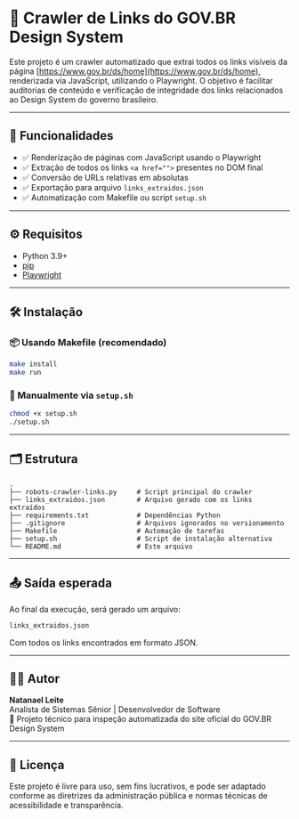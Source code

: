 # 🔗 Crawler de Links do GOV.BR Design System

Este projeto é um crawler automatizado que extrai todos os links visíveis da página [https://www.gov.br/ds/home](https://www.gov.br/ds/home), renderizada via JavaScript, utilizando o Playwright. O objetivo é facilitar auditorias de conteúdo e verificação de integridade dos links relacionados ao Design System do governo brasileiro.

---

## 🚀 Funcionalidades

- ✅ Renderização de páginas com JavaScript usando o Playwright
- ✅ Extração de todos os links `<a href="">` presentes no DOM final
- ✅ Conversão de URLs relativas em absolutas
- ✅ Exportação para arquivo `links_extraidos.json`
- ✅ Automatização com Makefile ou script `setup.sh`

---

## ⚙️ Requisitos

- Python 3.9+
- [pip](https://pip.pypa.io/)
- [Playwright](https://playwright.dev/python/)

---

## 🛠️ Instalação

### 📦 Usando Makefile (recomendado)

```bash
make install
make run
```

### 🔧 Manualmente via `setup.sh`

```bash
chmod +x setup.sh
./setup.sh
```

---

## 🗂️ Estrutura

```
.
├── robots-crawler-links.py     # Script principal do crawler
├── links_extraidos.json        # Arquivo gerado com os links extraídos
├── requirements.txt            # Dependências Python
├── .gitignore                  # Arquivos ignorados no versionamento
├── Makefile                    # Automação de tarefas
├── setup.sh                    # Script de instalação alternativa
└── README.md                   # Este arquivo
```

---

## 📤 Saída esperada

Ao final da execução, será gerado um arquivo:

```bash
links_extraidos.json
```

Com todos os links encontrados em formato JSON.

---

## 👨‍💻 Autor

**Natanael Leite**  
Analista de Sistemas Sênior | Desenvolvedor de Software  
🚀 Projeto técnico para inspeção automatizada do site oficial do GOV.BR Design System

---

## 📄 Licença

Este projeto é livre para uso, sem fins lucrativos, e pode ser adaptado conforme as diretrizes da administração pública e normas técnicas de acessibilidade e transparência.
